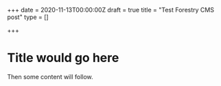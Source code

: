 +++
date = 2020-11-13T00:00:00Z
draft = true
title = "Test Forestry CMS post"
type = []

+++
# Title would go here

Then some content will follow.